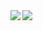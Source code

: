<a href="https://github.com/anuraghazra/github-readme-stats">
  <img align="left" src="https://github-readme-stats.vercel.app/api?username=mono-4&count_private=true&show_icons=true" />
</a>
<a href="https://github.com/anuraghazra/github-readme-stats">
  <img align="left" src="https://github-readme-stats.vercel.app/api/top-langs/?username=mono-4" />
</a>
